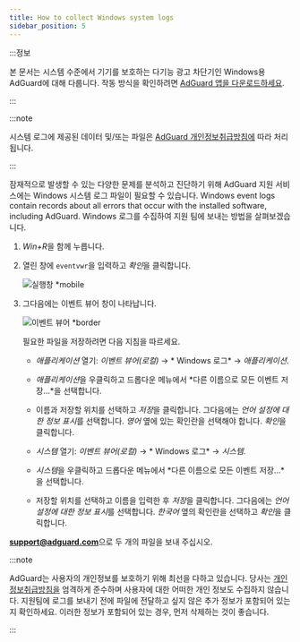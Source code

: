 ```yaml
---
title: How to collect Windows system logs
sidebar_position: 5
---
```


:::정보

본 문서는 시스템 수준에서 기기를 보호하는 다기능 광고 차단기인 Windows용 AdGuard에 대해 다룹니다. 작동 방식을 확인하려면 [AdGuard 앱을 다운로드하세요](https://agrd.io/download-kb-adblock).

:::

:::note

시스템 로그에 제공된 데이터 및/또는 파일은 [AdGuard 개인정보취급방침에](https://adguard.com/en/privacy.html) 따라 처리됩니다.

:::

잠재적으로 발생할 수 있는 다양한 문제를 분석하고 진단하기 위해 AdGuard 지원 서비스에는 Windows 시스템 로그 파일이 필요할 수 있습니다. Windows event logs contain records about all errors that occur with the installed software, including AdGuard. Windows 로그를 수집하여 지원 팀에 보내는 방법을 살펴보겠습니다.

1. *Win+R*을 함께 누릅니다.

1. 열린 창에 `eventvwr`을 입력하고 *확인*을 클릭합니다.

    ![실행창 *mobile](https://cdn.adtidy.org/public/Adguard/kb/newscreenshots/En/eng_event_logs_1.png)

1. 그다음에는 이벤트 뷰어 창이 나타납니다.

    ![이벤트 뷰어 *border](https://cdn.adtidy.org/public/Adguard/kb/newscreenshots/En/eng_event_logs_2.png)

    필요한 파일을 저장하려면 다음 지침을 따르세요.

    - *애플리케이션* 열기: *이벤트 뷰어(로컬)* → * Windows 로그* → *애플리케이션*.

    - *애플리케이션*을 우클릭하고 드롭다운 메뉴에서 *다른 이름으로 모든 이벤트 저장…*을 선택합니다.

    - 이름과 저장할 위치를 선택하고 *저장*을 클릭합니다. 그다음에는 *언어 설정에 대한 정보 표시*를 선택합니다. *영어* 옆에 있는 확인란을 선택해야 합니다. *확인*을 클릭합니다.

    - *시스템* 열기: *이벤트 뷰어(로컬)* → * Windows 로그* → *시스템*.

    - *시스템*을 우클릭하고 드롭다운 메뉴에서 *다른 이름으로 모든 이벤트 저장…*을 선택합니다.

    - 저장할 위치를 선택하고 이름을 입력한 후 *저장*을 클릭합니다. 그다음에는 *언어 설정에 대한 정보 표시*를 선택합니다. *한국어* 옆의 확인란을 선택하고 *확인*을 클릭합니다.

**support@adguard.com**으로 두 개의 파일을 보내 주십시오.

:::note

AdGuard는 사용자의 개인정보를 보호하기 위해 최선을 다하고 있습니다. 당사는 [개인정보취급방침을](https://adguard.com/privacy/windows.html) 엄격하게 준수하며 사용자에 대한 어떠한 개인 정보도 수집하지 않습니다. 지원팀에 로그를 보내기 전에 파일에 전달하고 싶지 않은 추가 정보가 포함되어 있는지 확인하세요. 이러한 정보가 포함되어 있는 경우, 먼저 삭제하는 것이 좋습니다.

:::
